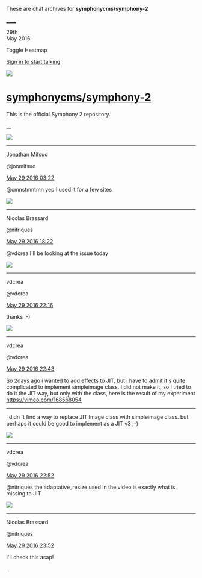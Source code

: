 These are chat archives for **symphonycms/symphony-2**

[__](/symphonycms/symphony-2/archives/2016/05/30)[__](/symphonycms/symphony-2/archives/2016/05/28)

29th  
May 2016

Toggle Heatmap

[Sign in to start talking](/login?action=login&button=archive-login)

![](https://avatars-02.gitter.im/group/iv/3/57542c45c43b8c601977197e?s=48)

#  [symphonycms/symphony-2](/symphonycms/symphony-2)

This is the official Symphony 2 repository.

[ __](/orgs/symphonycms/rooms "More symphonycms rooms")

![](https://avatars1.githubusercontent.com/u/859775?v=3&s=30)

____

Jonathan Mifsud

@jonmifsud

[May 29 2016
03:22](https://gitter.im/symphonycms/symphony-2?at=574a605d10f0fed86f492883)

@cmnstmntmn yep I used it for a few sites

![](https://avatars1.githubusercontent.com/u/771169?v=3&s=30)

____

Nicolas Brassard

@nitriques

[May 29 2016
18:22](https://gitter.im/symphonycms/symphony-2?at=574b3353da3f93da6f215f15)

@vdcrea I'll be looking at the issue today

![](https://avatars2.githubusercontent.com/u/1126750?v=3&s=30)

____

vdcrea

@vdcrea

[May 29 2016
22:16](https://gitter.im/symphonycms/symphony-2?at=574b6a446bbc2d1d4def473b)

thanks :-)

![](https://avatars2.githubusercontent.com/u/1126750?v=3&s=30)

____

vdcrea

@vdcrea

[May 29 2016
22:43](https://gitter.im/symphonycms/symphony-2?at=574b7098454cb2be09500f8d)

So 2days ago i wanted to add effects to JIT, but i have to admit it s quite
complicated to implement simpleimage class. I did not make it, so I tried to
do it the JIT way, but only with the class, here is the result of my
experiment <https://vimeo.com/168568054>

____

i didn 't find a way to replace JIT Image class with simpleimage class. but
perhaps it could be good to implement as a JIT v3 ;-)

![](https://avatars2.githubusercontent.com/u/1126750?v=3&s=30)

____

vdcrea

@vdcrea

[May 29 2016
22:52](https://gitter.im/symphonycms/symphony-2?at=574b72b16bbc2d1d4def48a4)

@nitriques the adaptative_resize used in the video is exactly what is missing
to JIT

![](https://avatars1.githubusercontent.com/u/771169?v=3&s=30)

____

Nicolas Brassard

@nitriques

[May 29 2016
23:52](https://gitter.im/symphonycms/symphony-2?at=574b80a2f44fde236e518046)

I'll check this asap!

_

